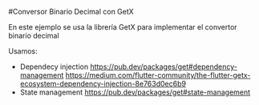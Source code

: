 #Conversor Binario Decimal con GetX

En este ejemplo se usa la librería GetX para implementar el convertor binario decimal

Usamos:
- Dependecy injection https://pub.dev/packages/get#dependency-management
  https://medium.com/flutter-community/the-flutter-getx-ecosystem-dependency-injection-8e763d0ec6b9
- State management https://pub.dev/packages/get#state-management 